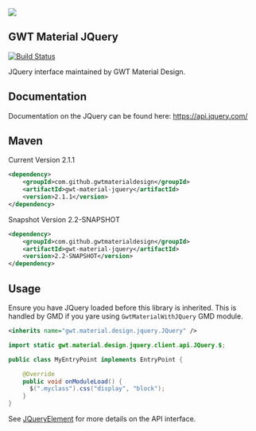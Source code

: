 <img src="http://i.imgur.com/5GxyXx6.png" />

## GWT Material JQuery

[![Build Status](https://travis-ci.org/GwtMaterialDesign/gwt-material-jquery.svg?branch=master)](https://travis-ci.org/GwtMaterialDesign/gwt-material-jquery)

JQuery interface maintained by GWT Material Design.

## Documentation

Documentation on the JQuery can be found here: https://api.jquery.com/

## Maven
Current Version 2.1.1
```xml
<dependency>
    <groupId>com.github.gwtmaterialdesign</groupId>
    <artifactId>gwt-material-jquery</artifactId>
    <version>2.1.1</version>
</dependency>
```
Snapshot Version 2.2-SNAPSHOT
```xml
<dependency>
    <groupId>com.github.gwtmaterialdesign</groupId>
    <artifactId>gwt-material-jquery</artifactId>
    <version>2.2-SNAPSHOT</version>
</dependency>
```

## Usage
Ensure you have JQuery loaded before this library is inherited.
This is handled by GMD if you yare using `GwtMaterialWithJQuery` GMD module.

```xml
<inherits name="gwt.material.design.jquery.JQuery" />
```

```java
import static gwt.material.design.jquery.client.api.JQuery.$;

public class MyEntryPoint implements EntryPoint {

    @Override
    public void onModuleLoad() {
      $(".myclass").css("display", "block");
    }
}
```

See [JQueryElement](https://github.com/GwtMaterialDesign/gwt-material-jquery/blob/master/src/main/java/gwt/material/design/jquery/client/api/JQueryElement.java) for more details on the API interface.
